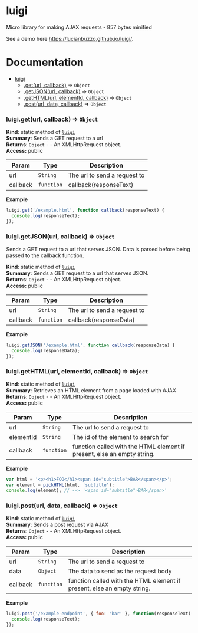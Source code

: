 # luigi
Micro library for making AJAX requests - 857 bytes minified

See a demo here https://lucianbuzzo.github.io/luigi/.

# Documentation


* [luigi](#module_luigi)
    * [.get(url, callback)](#module_luigi.get) ⇒ <code>Object</code>
    * [.getJSON(url, callback)](#module_luigi.getJSON) ⇒ <code>Object</code>
    * [.getHTML(url, elementId, callback)](#module_luigi.getHTML) ⇒ <code>Object</code>
    * [.post(url, data, callback)](#module_luigi.post) ⇒ <code>Object</code>

<a name="module_luigi.get"></a>

### luigi.get(url, callback) ⇒ <code>Object</code>
**Kind**: static method of <code>[luigi](#module_luigi)</code>  
**Summary**: Sends a GET request to a url  
**Returns**: <code>Object</code> - - An XMLHttpRequest object.  
**Access:** public  

| Param | Type | Description |
| --- | --- | --- |
| url | <code>String</code> | The url to send a request to |
| callback | <code>function</code> | callback(responseText) |

**Example**  
```js
luigi.get('/example.html', function callback(responseText) {  console.log(responseText);});
```
<a name="module_luigi.getJSON"></a>

### luigi.getJSON(url, callback) ⇒ <code>Object</code>
Sends a GET request to a url that serves JSON. Data is parsed beforebeing passed to the callback function.

**Kind**: static method of <code>[luigi](#module_luigi)</code>  
**Summary**: Sends a GET request to a url that serves JSON.  
**Returns**: <code>Object</code> - - An XMLHttpRequest object.  
**Access:** public  

| Param | Type | Description |
| --- | --- | --- |
| url | <code>String</code> | The url to send a request to |
| callback | <code>function</code> | callback(responseData) |

**Example**  
```js
luigi.getJSON('/example.html', function callback(responseData) {  console.log(responseData);});
```
<a name="module_luigi.getHTML"></a>

### luigi.getHTML(url, elementId, callback) ⇒ <code>Object</code>
**Kind**: static method of <code>[luigi](#module_luigi)</code>  
**Summary**: Retrieves an HTML element from a page loaded with AJAX  
**Returns**: <code>Object</code> - - An XMLHttpRequest object.  
**Access:** public  

| Param | Type | Description |
| --- | --- | --- |
| url | <code>String</code> | The url to send a request to |
| elementId | <code>String</code> | The id of the element to search for |
| callback | <code>function</code> | function called with the HTML element if present, else an empty string. |

**Example**  
```js
var html = '<p><h1>FOO</h1><span id="subtitle">BAR</span></p>';var element = pickHTML(html, 'subtitle');console.log(element); // --> '<span id="subtitle">BAR</span>'
```
<a name="module_luigi.post"></a>

### luigi.post(url, data, callback) ⇒ <code>Object</code>
**Kind**: static method of <code>[luigi](#module_luigi)</code>  
**Summary**: Sends a post request via AJAX  
**Returns**: <code>Object</code> - - An XMLHttpRequest object.  
**Access:** public  

| Param | Type | Description |
| --- | --- | --- |
| url | <code>String</code> | The url to send a request to |
| data | <code>Object</code> | The data to send as the request body |
| callback | <code>function</code> | function called with the HTML element if present, else an empty string. |

**Example**  
```js
luigi.post('/example-endpoint', { foo: 'bar' }, function(responseText) {  console.log(responseText);});
```

